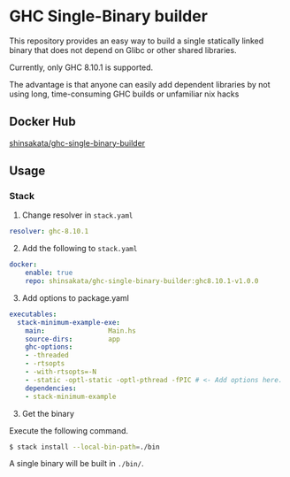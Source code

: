# GHC Single-Binary builder

This repository provides an easy way to build a single statically linked binary that does not depend on Glibc or other shared libraries.

Currently, only GHC 8.10.1 is supported.

The advantage is that anyone can easily add dependent libraries by not using long, time-consuming GHC builds or unfamiliar nix hacks

## Docker Hub

[shinsakata/ghc-single-binary-builder](https://hub.docker.com/repository/docker/shinsakata/ghc-single-binary-builder)

## Usage

### Stack

1. Change resolver in `stack.yaml`

```yaml:stack.yaml
resolver: ghc-8.10.1
```

2. Add the following to `stack.yaml`

```yaml:stack.yaml
docker:
    enable: true
    repo: shinsakata/ghc-single-binary-builder:ghc8.10.1-v1.0.0
```

3. Add options to package.yaml

```yaml:package.yaml
executables:
  stack-minimum-example-exe:
    main:                Main.hs
    source-dirs:         app
    ghc-options:
    - -threaded
    - -rtsopts
    - -with-rtsopts=-N
    - -static -optl-static -optl-pthread -fPIC # <- Add options here.
    dependencies:
    - stack-minimum-example
```

3. Get the binary

Execute the following command.

```sh
$ stack install --local-bin-path=./bin
```

A single binary will be built in `./bin/`.
